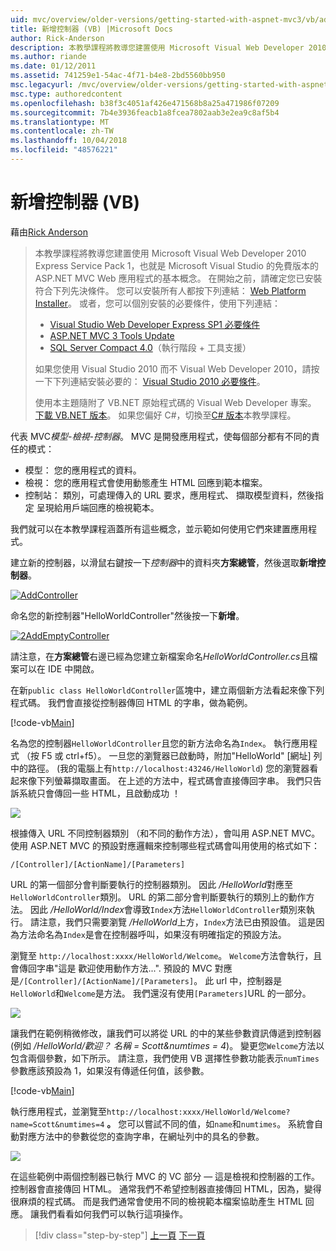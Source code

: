 ```yaml
---
uid: mvc/overview/older-versions/getting-started-with-aspnet-mvc3/vb/adding-a-controller
title: 新增控制器 (VB) |Microsoft Docs
author: Rick-Anderson
description: 本教學課程將教導您建置使用 Microsoft Visual Web Developer 2010 Express Service Pack 1，也就是 ASP.NET MVC Web 應用程式的基本概念...
ms.author: riande
ms.date: 01/12/2011
ms.assetid: 741259e1-54ac-4f71-b4e8-2bd5560bb950
msc.legacyurl: /mvc/overview/older-versions/getting-started-with-aspnet-mvc3/vb/adding-a-controller
msc.type: authoredcontent
ms.openlocfilehash: b38f3c4051af426e471568b8a25a471986f07209
ms.sourcegitcommit: 7b4e3936feacb1a8fcea7802aab3e2ea9c8af5b4
ms.translationtype: MT
ms.contentlocale: zh-TW
ms.lasthandoff: 10/04/2018
ms.locfileid: "48576221"
---
```

<a name="adding-a-controller-vb"></a>新增控制器 (VB)
====================
藉由[Rick Anderson]((https://twitter.com/RickAndMSFT))

> 本教學課程將教導您建置使用 Microsoft Visual Web Developer 2010 Express Service Pack 1，也就是 Microsoft Visual Studio 的免費版本的 ASP.NET MVC Web 應用程式的基本概念。 在開始之前，請確定您已安裝符合下列先決條件。 您可以安裝所有人都按下列連結： [Web Platform Installer](https://www.microsoft.com/web/gallery/install.aspx?appid=VWD2010SP1Pack)。 或者，您可以個別安裝的必要條件，使用下列連結：
> 
> - [Visual Studio Web Developer Express SP1 必要條件](https://www.microsoft.com/web/gallery/install.aspx?appid=VWD2010SP1Pack)
> - [ASP.NET MVC 3 Tools Update](https://www.microsoft.com/web/gallery/install.aspx?appsxml=&amp;appid=MVC3)
> - [SQL Server Compact 4.0](https://www.microsoft.com/web/gallery/install.aspx?appid=SQLCE;SQLCEVSTools_4_0)（執行階段 + 工具支援）
> 
> 如果您使用 Visual Studio 2010 而不 Visual Web Developer 2010，請按一下下列連結安裝必要的： [Visual Studio 2010 必要條件](https://www.microsoft.com/web/gallery/install.aspx?appsxml=&amp;appid=VS2010SP1Pack)。
> 
> 使用本主題隨附了 VB.NET 原始程式碼的 Visual Web Developer 專案。 [下載 VB.NET 版本](https://code.msdn.microsoft.com/Introduction-to-MVC-3-10d1b098)。 如果您偏好 C#，切換至[C# 版本](../cs/adding-a-controller.md)本教學課程。


代表 MVC*模型-檢視-控制器*。 MVC 是開發應用程式，使每個部分都有不同的責任的模式：

- 模型： 您的應用程式的資料。
- 檢視： 您的應用程式會使用動態產生 HTML 回應到範本檔案。
- 控制站： 類別，可處理傳入的 URL 要求，應用程式、 擷取模型資料，然後指定 呈現給用戶端回應的檢視範本。

我們就可以在本教學課程涵蓋所有這些概念，並示範如何使用它們來建置應用程式。

建立新的控制器，以滑鼠右鍵按一下*控制器*中的資料夾**方案總管**，然後選取**新增控制器**。

[![AddController](adding-a-controller/_static/image2.png "AddController")](adding-a-controller/_static/image1.png)

命名您的新控制器&quot;HelloWorldController&quot;然後按一下**新增**。

[![2AddEmptyController](adding-a-controller/_static/image4.png "2AddEmptyController")](adding-a-controller/_static/image3.png)

請注意，在**方案總管**右邊已經為您建立新檔案命名*HelloWorldController.cs*且檔案可以在 IDE 中開啟。

在新`public class HelloWorldController`區塊中，建立兩個新方法看起來像下列程式碼。 我們會直接從控制器傳回 HTML 的字串，做為範例。

[!code-vb[Main](adding-a-controller/samples/sample1.vb)]

名為您的控制器`HelloWorldController`且您的新方法命名為`Index`。 執行應用程式 （按 F5 或 ctrl+f5）。 一旦您的瀏覽器已啟動時，附加&quot;HelloWorld&quot; [網址] 列中的路徑。 (我的電腦上有`http://localhost:43246/HelloWorld`) 您的瀏覽器看起來像下列螢幕擷取畫面。 在上述的方法中，程式碼會直接傳回字串。 我們只告訴系統只會傳回一些 HTML，且啟動成功 ！

![](adding-a-controller/_static/image5.png)

根據傳入 URL 不同控制器類別 （和不同的動作方法），會叫用 ASP.NET MVC。 使用 ASP.NET MVC 的預設對應邏輯來控制哪些程式碼會叫用使用的格式如下：

`/[Controller]/[ActionName]/[Parameters]`

URL 的第一個部分會判斷要執行的控制器類別。 因此 */HelloWorld*對應至`HelloWorldController`類別。 URL 的第二部分會判斷要執行的類別上的動作方法。 因此 */HelloWorld/Index*會導致`Index`方法`HelloWorldController`類別來執行。 請注意，我們只需要瀏覽 */HelloWorld*上方，`Index`方法已由預設值。 這是因為方法命名為`Index`是會在控制器呼叫，如果沒有明確指定的預設方法。

瀏覽至 `http://localhost:xxxx/HelloWorld/Welcome`。 `Welcome`方法會執行，且會傳回字串&quot;這是 歡迎使用動作方法...&quot;. 預設的 MVC 對應是`/[Controller]/[ActionName]/[Parameters]`。 此 url 中，控制器是`HelloWorld`和`Welcome`是方法。 我們還沒有使用`[Parameters]`URL 的一部分。

![](adding-a-controller/_static/image6.png)

讓我們在範例稍微修改，讓我們可以將從 URL 的中的某些參數資訊傳遞到控制器 (例如 */HelloWorld/歡迎？ 名稱 = Scott&amp;numtimes = 4*)。 變更您`Welcome`方法以包含兩個參數，如下所示。 請注意，我們使用 VB 選擇性參數功能表示`numTimes`參數應該預設為 1，如果沒有傳遞任何值，該參數。

[!code-vb[Main](adding-a-controller/samples/sample2.vb)]

執行應用程式，並瀏覽至`http://localhost:xxxx/HelloWorld/Welcome?name=Scott&numtimes=4` **。** 您可以嘗試不同的值，如`name`和`numtimes`。 系統會自動對應方法中的參數從您的查詢字串，在網址列中的具名的參數。

![](adding-a-controller/_static/image7.png)

在這些範例中兩個控制器已執行 MVC 的 VC 部分 — 這是檢視和控制器的工作。 控制器會直接傳回 HTML。 通常我們不希望控制器直接傳回 HTML，因為，變得很麻煩的程式碼。 而是我們通常會使用不同的檢視範本檔案協助產生 HTML 回應。 讓我們看看如何我們可以執行這項操作。

> [!div class="step-by-step"]
> [上一頁](intro-to-aspnet-mvc-3.md)
> [下一頁](adding-a-view.md)
